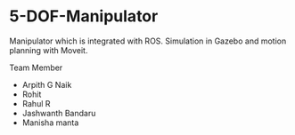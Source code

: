 # 5-DOF-Manipulator
Manipulator which is integrated with ROS.
Simulation in Gazebo and motion planning with Moveit.

Team Member
- Arpith G Naik
- Rohit
- Rahul R
- Jashwanth Bandaru
- Manisha manta
